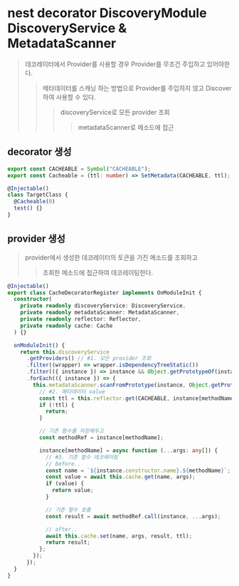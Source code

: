 # nest decorator DiscoveryModule DiscoveryService & MetadataScanner

> 데코레이터에서 Provider를 사용할 경우 Provider를 무조건 주입하고 있어야한다.
>
> > 메타데이터를 스캐닝 하는 방법으로 Provider를 주입하지 않고 Discover하여 사용할 수 있다.
> >
> > > discoveryService로 모든 provider 조회
> > >
> > > > metadataScanner로 메소드에 접근

## decorator 생성

```ts
export const CACHEABLE = Symbol("CACHEABLE");
export const Cacheable = (ttl: number) => SetMetadata(CACHEABLE, ttl);

@Injectable()
class TargetClass {
  @Cacheable(0)
  test() {}
}
```

## provider 생성

> provider에서 생성한 데코레이터의 토큰을 가진 메소드를 조회하고
>
> > 조회한 메소드에 접근하여 데코레이팅한다.

```ts
@Injectable()
export class CacheDecoratorRegister implements OnModuleInit {
  constructor(
    private readonly discoveryService: DiscoveryService,
    private readonly metadataScanner: MetadataScanner,
    private readonly reflector: Reflector,
    private readonly cache: Cache
  ) {}

  onModuleInit() {
    return this.discoveryService
      .getProviders() // #1. 모든 provider 조회
      .filter((wrapper) => wrapper.isDependencyTreeStatic())
      .filter(({ instance }) => instance && Object.getPrototypeOf(instance))
      .forEach(({ instance }) => {
        this.metadataScanner.scanFromPrototype(instance, Object.getPrototypeOf(instance), (methodName) => {
          // #2. 메타데이터 value
          const ttl = this.reflector.get(CACHEABLE, instance[methodName]);
          if (!ttl) {
            return;
          }

          // 기존 함수를 저장해두고
          const methodRef = instance[methodName];

          instance[methodName] = async function (...args: any[]) {
            // #3. 기존 함수 데코레이팅
            // before..
            const name = `${instance.constructor.name}.${methodName}`;
            const value = await this.cache.get(name, args);
            if (value) {
              return value;
            }

            // 기존 함수 호출
            const result = await methodRef.call(instance, ...args);

            // after..
            await this.cache.set(name, args, result, ttl);
            return result;
          };
        });
      });
  }
}
```
